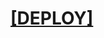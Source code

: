# <h1><a href='https://github.com/vbxngvklfhgikklvfsvrfundfnosdif/fkfkfkfkfkfkfkkk'>[DEPLOY]</a></h1>

<!-- # නිකමට හරි මේක බලන එකාව උගෙ අම්ම හදල තියෙන්නෙ වටේ ගි හි ල් ලා😂.-->
